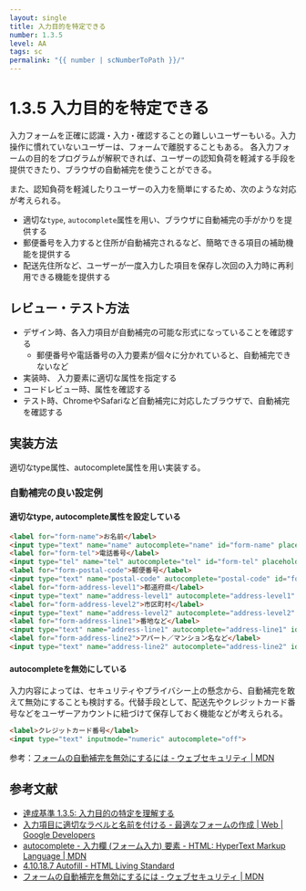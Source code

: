 ```yaml
---
layout: single
title: 入力目的を特定できる
number: 1.3.5
level: AA
tags: sc
permalink: "{{ number | scNumberToPath }}/"
---
```


# 1.3.5 入力目的を特定できる

入力フォームを正確に認識・入力・確認することの難しいユーザーもいる。入力操作に慣れていないユーザーは、フォームで離脱することもある。
各入力フォームの目的をプログラムが解釈できれば、ユーザーの認知負荷を軽減する手段を提供できたり、ブラウザの自動補完を使うことができる。

また、認知負荷を軽減したりユーザーの入力を簡単にするため、次のような対応が考えられる。

- 適切な`type`, `autocomplete`属性を用い、ブラウザに自動補完の手がかりを提供する
- 郵便番号を入力すると住所が自動補完されるなど、簡略できる項目の補助機能を提供する
- 配送先住所など、ユーザーが一度入力した項目を保存し次回の入力時に再利用できる機能を提供する

## レビュー・テスト方法

- デザイン時、各入力項目が自動補完の可能な形式になっていることを確認する
  - 郵便番号や電話番号の入力要素が個々に分かれていると、自動補完できないなど
- 実装時、 入力要素に適切な属性を指定する
- コードレビュー時、属性を確認する
- テスト時、ChromeやSafariなど自動補完に対応したブラウザで、自動補完を確認する

## 実装方法

適切なtype属性、autocomplete属性を用い実装する。

### 自動補完の良い設定例

#### 適切なtype, autocomplete属性を設定している

```html
<label for="form-name">お名前</label>
<input type="text" name="name" autocomplete="name" id="form-name" placeholder="山田 太郎">
<label for="form-tel">電話番号</label>
<input type="tel" name="tel" autocomplete="tel" id="form-tel" placeholder="00000000000">
<label for="form-postal-code">郵便番号</label>
<input type="text" name="postal-code" autocomplete="postal-code" id="form-postal-code" placeholder="0000000">
<label for="form-address-level1">都道府県</label>
<input type="text" name="address-level1" autocomplete="address-level1" id="form-address-level1" placeholder="東京都">
<label for="form-address-level2">市区町村</label>
<input type="text" name="address-level2" autocomplete="address-level2" id="form-address-level2" placeholder="渋谷区">
<label for="form-address-line1">番地など</label>
<input type="text" name="address-line1" autocomplete="address-line1" id="form-address-line1" placeholder="宇田川町49-1">
<label for="form-address-line2">アパート／マンション名など</label>
<input type="text" name="address-line2" autocomplete="address-line2" id="form-address-line2" placeholder="Abema Towers 1階">
```

#### autocompleteを無効にしている

入力内容によっては、セキュリティやプライバシー上の懸念から、自動補完を敢えて無効にすることも検討する。代替手段として、配送先やクレジットカード番号などをユーザーアカウントに紐づけて保存しておく機能などが考えられる。

```html
<label>クレジットカード番号</label>
<input type="text" inputmode="numeric" autocomplete="off">
```
参考：[フォームの自動補完を無効にするには - ウェブセキュリティ | MDN](https://developer.mozilla.org/ja/docs/Web/Security/Securing_your_site/Turning_off_form_autocompletion)


## 参考文献

- [達成基準 1.3.5: 入力目的の特定を理解する](https://waic.jp/docs/WCAG21/Understanding/identify-input-purpose.html)
- [入力項目に適切なラベルと名前を付ける - 最適なフォームの作成  |  Web  |  Google Developers](https://developers.google.com/web/fundamentals/design-and-ux/input/forms/#_7)
- [autocomplete - 入力欄 (フォーム入力) 要素 - HTML: HyperText Markup Language | MDN](https://developer.mozilla.org/ja/docs/Web/HTML/Element/Input#autocomplete)
- [4.10.18.7 Autofill - HTML Living Standard](https://html.spec.whatwg.org/multipage/form-control-infrastructure.html#autofill)
- [フォームの自動補完を無効にするには - ウェブセキュリティ | MDN](https://developer.mozilla.org/ja/docs/Web/Security/Securing_your_site/Turning_off_form_autocompletion)
